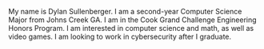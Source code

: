 My name is Dylan Sullenberger.  I am a second-year Computer Science Major from Johns Creek GA.  I am in the Cook Grand Challenge Engineering Honors Program.  I am interested in computer science and math, as well as video games.  I am looking to work in cybersecurity after I graduate.
